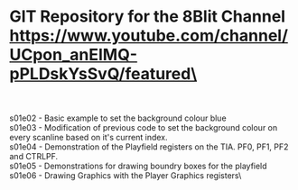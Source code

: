 # GIT Repository for the 8Blit Channel https://www.youtube.com/channel/UCpon_anEIMQ-pPLDskYsSvQ/featured\
\
\
s01e02 - Basic example to set the background colour blue\
s01e03 - Modification of previous code to set the background colour on every scanline based on it's current index.\
s01e04 - Demonstration of the Playfield registers on the TIA. PF0, PF1, PF2 and CTRLPF.\
s01e05 - Demonstrations for drawing boundry boxes for the playfield\
s01e06 - Drawing Graphics with the Player Graphics registers\


